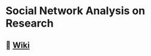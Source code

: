 # Social Network Analysis on Research
## 📖 [Wiki](https://www.notion.so/SONAR-Wiki-dbec6536c67f40d8a4b4dc2b0ae3467c)
